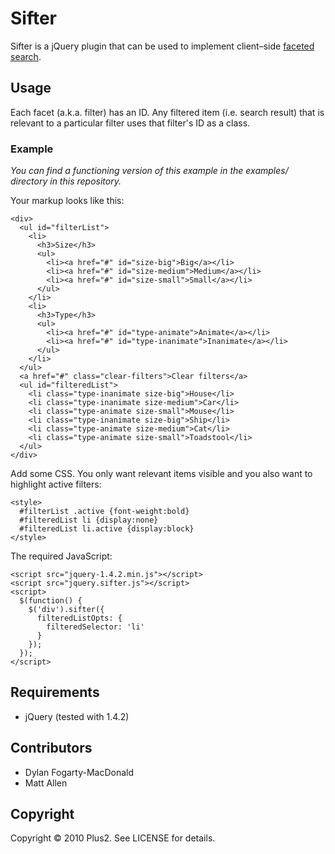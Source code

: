 # Sifter

Sifter is a jQuery plugin that can be used to implement client&ndash;side [faceted search](http://en.wikipedia.org/wiki/Faceted_search "More info on faceted search on Wikipedia").

## Usage

Each facet (a.k.a. filter) has an ID. Any filtered item (i.e. search result) that is relevant to a particular filter uses that filter's ID as a class.

### Example

_You can find a functioning version of this example in the examples/ directory in this repository._

Your markup looks like this:

    <div>
      <ul id="filterList">
        <li>
          <h3>Size</h3>
          <ul>
            <li><a href="#" id="size-big">Big</a></li>
            <li><a href="#" id="size-medium">Medium</a></li>
            <li><a href="#" id="size-small">Small</a></li>
          </ul>
        </li>
        <li>
          <h3>Type</h3>
          <ul>
            <li><a href="#" id="type-animate">Animate</a></li>
            <li><a href="#" id="type-inanimate">Inanimate</a></li>
          </ul>
        </li>
      </ul>
      <a href="#" class="clear-filters">Clear filters</a>
      <ul id="filteredList">
        <li class="type-inanimate size-big">House</li>
        <li class="type-inanimate size-medium">Car</li>
        <li class="type-animate size-small">Mouse</li>
        <li class="type-inanimate size-big">Ship</li>
        <li class="type-animate size-medium">Cat</li>
        <li class="type-animate size-small">Toadstool</li>
      </ul>
    </div>

Add some CSS. You only want relevant items visible and you also want to highlight active filters:

    <style>
      #filterList .active {font-weight:bold}
      #filteredList li {display:none}
      #filteredList li.active {display:block}
    </style>

The required JavaScript:

    <script src="jquery-1.4.2.min.js"></script>
    <script src="jquery.sifter.js"></script>
    <script>
      $(function() {
        $('div').sifter({
          filteredListOpts: {
            filteredSelector: 'li'
          }
        });
      });
    </script>

## Requirements

* jQuery (tested with 1.4.2)

## Contributors

* Dylan Fogarty-MacDonald
* Matt Allen

## Copyright

Copyright &copy; 2010 Plus2. See LICENSE for details.
